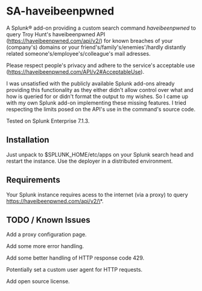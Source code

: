 # SA-haveibeenpwned

A Splunk® add-on providing a custom search command _haveibeenpwned_ to query Troy Hunt's haveibeenpwned API (https://haveibeenpwned.com/api/v2/) for known breaches of your (company's) domains or your friend's/family's/enemies'/hardly distantly related someone's/employee's/colleague's mail adresses.

Please respect people's privacy and adhere to the service's acceptable use (https://haveibeenpwned.com/API/v2#AcceptableUse).

I was unsatisfied with the publicly available Splunk add-ons already providing this functionality as they either didn't allow control over what and how is queried for or didn't format the output to my wishes. So I came up with my own Splunk add-on implementing these missing features. I tried respecting the limits posed on the API's use in the command's source code.

Tested on Splunk Enterprise 7.1.3.

## Installation

Just unpack to $SPLUNK_HOME/etc/apps on your Splunk search head and restart the instance. Use the deployer in a distributed environment.

## Requirements

Your Splunk instance requires acess to the internet (via a proxy) to query https://haveibeenpwned.com/api/v2/\*.

## TODO / Known Issues

Add a proxy configuration page.

Add some more error handling.

Add some better handling of HTTP response code 429.

Potentially set a custom user agent for HTTP requests.

Add open source license.

